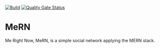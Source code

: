 [![Build](https://github.com/pabramber01/MeRN/actions/workflows/build.yml/badge.svg?branch=main)](https://github.com/pabramber01/MeRN/actions/workflows/build.yml)
[![Quality Gate Status](https://sonarcloud.io/api/project_badges/measure?project=pabramber01_MeRN&metric=alert_status)](https://sonarcloud.io/summary/overall?id=pabramber01_MeRN)

# MeRN

Me Right Now, MeRN, is a simple social network applying the MERN stack.
